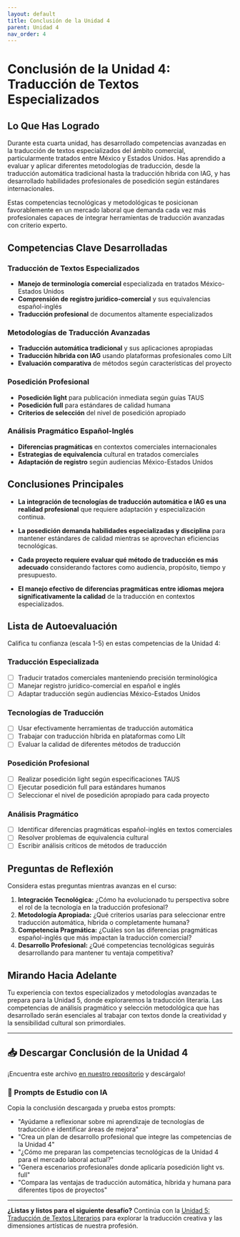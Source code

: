 ```yaml
---
layout: default
title: Conclusión de la Unidad 4
parent: Unidad 4
nav_order: 4
---
```


# Conclusión de la Unidad 4: Traducción de Textos Especializados

## Lo Que Has Logrado

Durante esta cuarta unidad, has desarrollado competencias avanzadas en la traducción de textos especializados del ámbito comercial, particularmente tratados entre México y Estados Unidos. Has aprendido a evaluar y aplicar diferentes metodologías de traducción, desde la traducción automática tradicional hasta la traducción híbrida con IAG, y has desarrollado habilidades profesionales de posedición según estándares internacionales.

Estas competencias tecnológicas y metodológicas te posicionan favorablemente en un mercado laboral que demanda cada vez más profesionales capaces de integrar herramientas de traducción avanzadas con criterio experto.

## Competencias Clave Desarrolladas

### Traducción de Textos Especializados
- **Manejo de terminología comercial** especializada en tratados México-Estados Unidos
- **Comprensión de registro jurídico-comercial** y sus equivalencias español-inglés
- **Traducción profesional** de documentos altamente especializados

### Metodologías de Traducción Avanzadas
- **Traducción automática tradicional** y sus aplicaciones apropiadas
- **Traducción híbrida con IAG** usando plataformas profesionales como Lilt
- **Evaluación comparativa** de métodos según características del proyecto

### Posedición Profesional
- **Posedición light** para publicación inmediata según guías TAUS
- **Posedición full** para estándares de calidad humana
- **Criterios de selección** del nivel de posedición apropiado

### Análisis Pragmático Español-Inglés
- **Diferencias pragmáticas** en contextos comerciales internacionales
- **Estrategias de equivalencia** cultural en tratados comerciales
- **Adaptación de registro** según audiencias México-Estados Unidos

## Conclusiones Principales

- **La integración de tecnologías de traducción automática e IAG es una realidad profesional** que requiere adaptación y especialización continua.

- **La posedición demanda habilidades especializadas y disciplina** para mantener estándares de calidad mientras se aprovechan eficiencias tecnológicas.

- **Cada proyecto requiere evaluar qué método de traducción es más adecuado** considerando factores como audiencia, propósito, tiempo y presupuesto.

- **El manejo efectivo de diferencias pragmáticas entre idiomas mejora significativamente la calidad** de la traducción en contextos especializados.

## Lista de Autoevaluación

Califica tu confianza (escala 1-5) en estas competencias de la Unidad 4:

### Traducción Especializada
- [ ] Traducir tratados comerciales manteniendo precisión terminológica
- [ ] Manejar registro jurídico-comercial en español e inglés
- [ ] Adaptar traducción según audiencias México-Estados Unidos

### Tecnologías de Traducción
- [ ] Usar efectivamente herramientas de traducción automática
- [ ] Trabajar con traducción híbrida en plataformas como Lilt
- [ ] Evaluar la calidad de diferentes métodos de traducción

### Posedición Profesional
- [ ] Realizar posedición light según especificaciones TAUS
- [ ] Ejecutar posedición full para estándares humanos
- [ ] Seleccionar el nivel de posedición apropiado para cada proyecto

### Análisis Pragmático
- [ ] Identificar diferencias pragmáticas español-inglés en textos comerciales
- [ ] Resolver problemas de equivalencia cultural
- [ ] Escribir análisis críticos de métodos de traducción

## Preguntas de Reflexión

Considera estas preguntas mientras avanzas en el curso:

1. **Integración Tecnológica:** ¿Cómo ha evolucionado tu perspectiva sobre el rol de la tecnología en la traducción profesional?
2. **Metodología Apropiada:** ¿Qué criterios usarías para seleccionar entre traducción automática, híbrida o completamente humana?
3. **Competencia Pragmática:** ¿Cuáles son las diferencias pragmáticas español-inglés que más impactan la traducción comercial?
4. **Desarrollo Profesional:** ¿Qué competencias tecnológicas seguirás desarrollando para mantener tu ventaja competitiva?

## Mirando Hacia Adelante

Tu experiencia con textos especializados y metodologías avanzadas te prepara para la Unidad 5, donde exploraremos la traducción literaria. Las competencias de análisis pragmático y selección metodológica que has desarrollado serán esenciales al trabajar con textos donde la creatividad y la sensibilidad cultural son primordiales.

---

## 📥 Descargar Conclusión de la Unidad 4
¡Encuentra este archivo [en nuestro repositorio](https://github.com/alainamb/uic_tr18-trad-inversa-es-en/blob/main/unidad4/unidad4-conclusion.md) y descárgalo!

### 🤖 Prompts de Estudio con IA
Copia la conclusión descargada y prueba estos prompts:
- "Ayúdame a reflexionar sobre mi aprendizaje de tecnologías de traducción e identificar áreas de mejora"
- "Crea un plan de desarrollo profesional que integre las competencias de la Unidad 4"
- "¿Cómo me preparan las competencias tecnológicas de la Unidad 4 para el mercado laboral actual?"
- "Genera escenarios profesionales donde aplicaría posedición light vs. full"
- "Compara las ventajas de traducción automática, híbrida y humana para diferentes tipos de proyectos"

---

**¿Listas y listos para el siguiente desafío?** Continúa con la [Unidad 5: Traducción de Textos Literarios](../unidad5/unidad5-resumen.md) para explorar la traducción creativa y las dimensiones artísticas de nuestra profesión.
